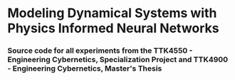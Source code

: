 # Modeling Dynamical Systems with Physics Informed Neural Networks

### Source code for all experiments from the TTK4550 - Engineering Cybernetics, Specialization Project and TTK4900 - Engineering Cybernetics, Master's Thesis
